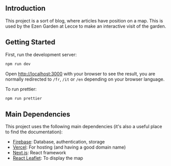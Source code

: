 ## Introduction

This project is a sort of blog, where articles have position on a map. This is used by the Ezen Garden at Lecce to make an interactive visit of the garden.


## Getting Started

First, run the development server:

```bash
npm run dev
```

Open [http://localhost:3000](http://localhost:3000) with your browser to see the result, you are normally redirected to `/fr`, `/it` or `/en` depending on your browser language. 


To run prettier:

```bash
npm run prettier
```


## Main Dependencies

This project uses the following main dependencies (it's also a useful place to find the documentation):

- [Firebase](https://firebase.google.com/): Database, authentication, storage
- [Vercel](https://vercel.com/): For hosting (and having a good domain name)
- [Next.js](https://nextjs.org/): React framework
- [React Leaflet](https://react-leaflet.js.org/): To display the map
